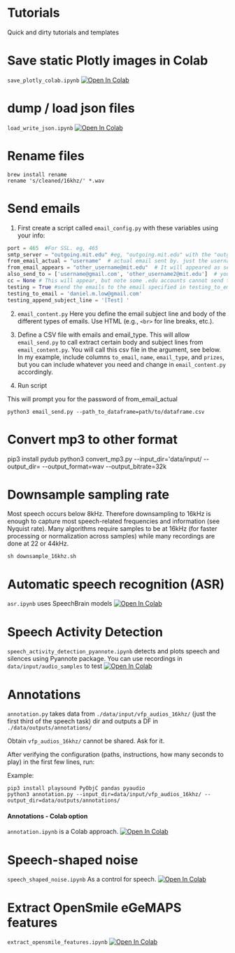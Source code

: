 




# Tutorials
Quick and dirty tutorials and templates 

# Save static Plotly images in Colab
`save_plotly_colab.ipynb` [![Open In Colab](https://colab.research.google.com/assets/colab-badge.svg)](https://colab.research.google.com/github/danielmlow/tutorials/blob/main/save_plotly_colab.ipynb) 


# dump / load json files
`load_write_json.ipynb` [![Open In Colab](https://colab.research.google.com/assets/colab-badge.svg)](https://colab.research.google.com/github/danielmlow/tutorials/blob/main/load_write_json.ipynb) 



# Rename files

```
brew install rename
rename 's/cleaned/16khz/' *.wav
```

# Send emails

1. First create a script called `email_config.py` with these variables using your info:

```python
port = 465  #For SSL. eg, 465 
smtp_server = "outgoing.mit.edu" #eg, "outgoing.mit.edu" with the "outgoing" part
from_email_actual = "username"  # actual email sent by. just the username of the above email. eg., "username@mit.edu"
from_email_appears = "other_username@mit.edu"  # It will appeared as sent by this email "other_username@mit.edu" or it could be the same one as from_email_actual. You need authorization to send from other emails which you can configure in your email settings. 
also_send_to = ['username@gmail.com', 'other_username2@mit.edu']  # you can Add email to receive copy or leave empty list, but note some .edu accounts cannot send to themselves. These emails will not be seen by recipient. 
cc = None # This will appear, but note some .edu accounts cannot send to themselves
testing = True #send the emails to the email specified in testing_to_email to test everything is running well and the html formatting looks right. 
testing_to_email = 'daniel.m.low@gmail.com'
testing_append_subject_line = '[Test] '
```

2. `email_content.py` Here you define the email subject line and body of the different types of emails. Use HTML (e.g., `<br>` for line breaks, etc.).

3. Define a CSV file with emails and email_type. This will allow `email_send.py` to call extract certain body and subject lines from `email_content.py`. You will call this csv file in the argument, see below. In my example, include columns `to_email`, `name`, `email_type`, and `prizes`, but you can include whatever you need and change in `email_content.py` accordingly.

4. Run script

This will prompt you for the password of from_email_actual
```
python3 email_send.py --path_to_dataframe=path/to/dataframe.csv
```



# Convert mp3 to other format
pip3 install pydub
python3 convert_mp3.py --input_dir='data/input/ --output_dir= --output_format=wav --output_bitrate=32k


# Downsample sampling rate 
Most speech occurs below 8kHz. Therefore downsampling to 16kHz is enough to capture most speech-related frequencies and information (see Nyquist rate). Many algorithms require samples to be at 16kHz (for faster processing or normalization across samples) while many recordings are done at 22 or 44kHz.

```
sh downsample_16khz.sh
```


# Automatic speech recognition (ASR)
`asr.ipynb` uses SpeechBrain models 
[![Open In Colab](https://colab.research.google.com/assets/colab-badge.svg)](https://colab.research.google.com/github/danielmlow/tutorials/blob/main/asr.ipynb)



# Speech Activity Detection
`speech_activity_detection_pyannote.ipynb` detects and plots speech and silences using Pyannote package. You can use recordings in `data/input/audio_samples` to test [![Open In Colab](https://colab.research.google.com/assets/colab-badge.svg)](https://colab.research.google.com/github/danielmlow/tutorials/blob/main/speech_activity_detection_pyannote.ipynb) 


# Annotations
`annotation.py` takes data from `./data/input/vfp_audios_16khz/` (just the first third of the speech task) dir and outputs a DF in `./data/outputs/annotations/` 

Obtain `vfp_audios_16khz/` cannot be shared. Ask for it. 

After verifying the configuration (paths, instructions, how many seconds to play) in the first few lines, run:

Example:
```
pip3 install playsound PyObjC pandas pyaudio
python3 annotation.py --input_dir=data/input/vfp_audios_16khz/ --output_dir=data/outputs/annotations/ 
```


#### Annotations - Colab option
`annotation.ipynb` is a Colab approach. 
[![Open In Colab](https://colab.research.google.com/assets/colab-badge.svg)](https://colab.research.google.com/github/danielmlow/tutorials/blob/main/annotation.ipynb)




# Speech-shaped noise

`speech_shaped_noise.ipynb` As a control for speech. [![Open In Colab](https://colab.research.google.com/assets/colab-badge.svg)](https://colab.research.google.com/github/danielmlow/tutorials/blob/main/speech_shaped_noise.ipynb)


# Extract OpenSmile eGeMAPS features
`extract_opensmile_features.ipynb` [![Open In Colab](https://colab.research.google.com/assets/colab-badge.svg)](https://colab.research.google.com/github/danielmlow/tutorials/blob/main/extract_opensmile_features.ipynb)



